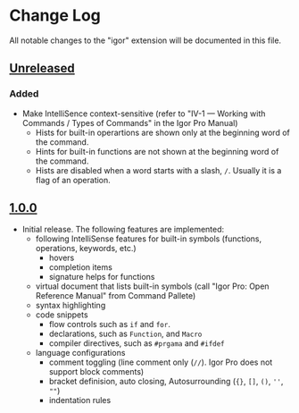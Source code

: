 # Change Log

All notable changes to the "igor" extension will be documented in this file.

## [Unreleased]

### Added

- Make IntelliSence context-sensitive (refer to "IV-1 — Working with Commands / Types of Commands" in the Igor Pro Manual)
  - Hists for built-in operartions are shown only at the beginning word of the command.
  - Hints for built-in functions are not shown at the beginning word of the command.
  - Hists are disabled when a word starts with a slash, `/`. Usually it is a flag of an operation.

## [1.0.0]

- Initial release. The following features are implemented:
  - following IntelliSense features for built-in symbols (functions, operations, keywords, etc.)
    - hovers
    - completion items
    - signature helps for functions
  - virtual document that lists built-in symbols (call "Igor Pro: Open Reference Manual" from Command Pallete)
  - syntax highlighting
  - code snippets
    - flow controls such as `if` and `for`.
    - declarations, such as `Function`, and `Macro`
    - compiler directives, such as `#prgama` and `#ifdef`
  - language configurations
    - comment toggling (line comment only (`//`). Igor Pro does not support block comments)
    - bracket definision, auto closing, Autosurrounding (`{}`, `[]`, `()`, `''`, `""`)
    - indentation rules

[Unreleased]: https://github.com/fujidana/vscode-igorpro/compare/v1.0.0...HEAD
[1.0.0]: https://github.com/fujidana/vscode-igorpro/releases/tag/v1.0.0
